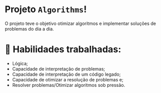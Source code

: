 # Projeto `Algorithms`!

  O projeto teve o objetivo otimizar algoritmos e implementar soluções de problemas do dia a dia.
  
# 🚵 Habilidades trabalhadas:

  <ul>
    <li>Lógica;</li>
    <li>Capacidade de interpretação de problemas;</li>
    <li>Capacidade de interpretação de um código legado;</li>
    <li>Capacidade de otimizar a resolução de problemas e;</li>
    <li>Resolver problemas/Otimizar algoritmos sob pressão.</li>
  </ul>